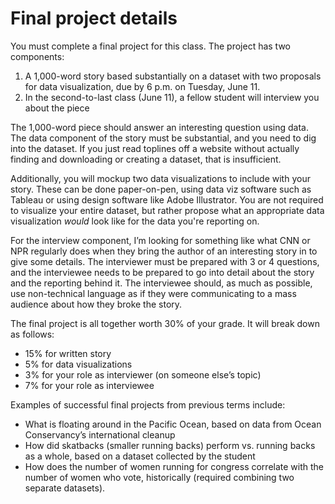 # Final project details

You must complete a final project for this class. The project has two components:
1. A 1,000-word story based substantially on a dataset with two proposals for data visualization, due by 6 p.m. on Tuesday, June 11.
1. In the second-to-last class (June 11), a fellow student will interview you about the piece

The 1,000-word piece should answer an interesting question using data. The data component of the story must be substantial, and you need to dig into the dataset. If you just read toplines off a website without actually finding and downloading or creating a dataset, that is insufficient.

Additionally, you will mockup two data visualizations to include with your story. These can be done paper-on-pen, using data viz software such as Tableau or using design software like Adobe Illustrator. You are not required to visualize your entire dataset, but rather propose what an appropriate data visualization _would_ look like for the data you're reporting on.

For the interview component, I’m looking for something like what CNN or NPR regularly does when they bring the author of an interesting story in to give some details. The interviewer must be prepared with 3 or 4 questions, and the interviewee needs to be prepared to go into detail about the story and the reporting behind it. The interviewee should, as much as possible, use non-technical language as if they were communicating to a mass audience about how they broke the story.

The final project is all together worth 30% of your grade. It will break down as follows:

* 15% for written story
* 5% for data visualizations
* 3% for your role as interviewer (on someone else’s topic)
* 7% for your role as interviewee

Examples of successful final projects from previous terms include:
* What is floating around in the Pacific Ocean, based on data from Ocean Conservancy’s international cleanup
* How did skatbacks (smaller running backs) perform vs. running backs as a whole, based on a dataset collected by the student
* How does the number of women running for congress correlate with the number of women who vote, historically (required combining two separate datasets).

